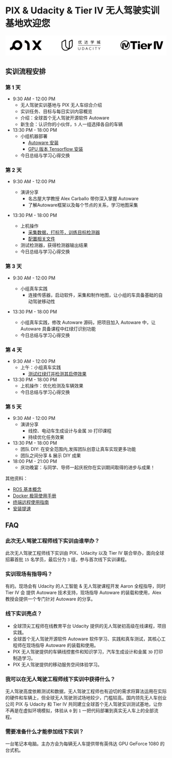 
# PIX & Udacity & Tier IV 无人驾驶实训基地欢迎您
![logo](./img/logo.png)
## 实训流程安排
### 第 1 天
- 9:30 AM - 12:00 PM
    - 无人驾驶实训基地与 PIX 无人车综合介绍
    - 实训任务、目标与每日实训内容概览
    - 介绍：全球首个无人驾驶开源软件 Autoware
    - 新生会：认识你的小伙伴，`5` 人一组选择各自的车辆
- 13:30 PM - 18:00 PM
    - 小组机器部署
        - [Autoware 安装](./autoware_install.md)
        - [GPU 版本 Tensorflow 安装](./tensorflow_gpu_install.md)
    - 今日总结与学习心得交换
### 第 2 天
- 9:30 AM - 12:00 PM
    - 演讲分享
        - 名古屋大学教授 Alex Carballo 带你深入掌握 Autoware
        - 了解Autoware框架以及每个节点的关系，学习地图采集

- 13:30 PM - 18:00 PM
    - 上机操作
        - [采集数据，打标签，训练目标检测器](./tensorflow_api.md)
        - [配置相关文件](./config_doc.md)
    - 测试检测器，获得检测器输出结果
    - 今日总结与学习心得交换
### 第 3 天
- 9:30 AM - 12:00 PM
    - 小组真车实践
        - 连接传感器，启动软件，采集和制作地图，让小组的车具备基础的自动驾驶移动性

- 13:30 PM - 18:00 PM
    - 小组真车实践，修改 Autoware 源码，把项目加入 Autoware 中，让 Autoware 具备课程中红绿灯识别功能
    - 今日总结与学习心得交换
### 第 4 天
- 9:30 AM - 12:00 PM
    - 上午：小组真车实践
        - [测试红绿灯并检测其启停效果](./real_car_for_traffic_light_detection.md)
- 13:30 PM - 18:00 PM
    - 上机操作：优化检测及车辆效果
    - 今日总结与学习心得交换
### 第 5 天
- 9:30 AM - 12:00 PM
    - 演讲分享
        - 线控、电动车生成设计与金属 `3D` 打印课程
        - 持续优化任务效果
- 13:30 PM - 18:00 PM
    - 团队 DIY: 在安全范围内,发挥团队创意让真车实现更多功能
    - 团队之间分享 & 展示 DIY 成果
- 18:00 PM - 21:00 PM
    - 庆功晚宴：与同学、导师一起庆祝你在实训期间取得的进步与成果！
    
其他资料：
- [ROS 基本概念](./ros_concepts.md)
- [Docker 极简使用手册](./docker_simple_tutorial.md)
- [终端远程使用指南](./remote.md)
- [安装提速](./speed_up_install.md)

## FAQ
### 此次无人驾驶工程师线下实训由谁举办？
此次无人驾驶工程师线下实训由 PIX、Udacity 以及 Tier IV 联合举办，面向全球招募首批 `15` 名学员，最后分为 `3` 组，参与首次线下实训课程。
### 实训现场有指导吗？
有的。现场会有 Udacity 的人工智能 & 无人驾驶课程开发 Aaron 全程指导，同时 Tier IV 会 提供 Autoware 技术支持，现场指导 Autoware 的装载和使用，Alex 教授会提供一个专门针对 Autoware 的分享。
### 线下实训亮点？
- 全球顶尖工程师在线教育平台 Udacity 提供的无人驾驶初高级在线课程，项目实践。
- 全球首个无人驾驶开源软件 Autoware 软件学习、实践和真车测试，其核心工程师在现场指导 Autoware 的装载和使用。
- PIX 无人驾驶提供的车辆线控套件和知识学习，汽车生成设计和金属 `3D` 打印制造学习。
- PIX 无人驾驶提供的移动服务空间体验学习。
### 我可以在无人驾驶工程师线下实训中获得什么？
无人驾驶高度依赖测试和数据，无人驾驶工程师也有迫切的需求将算法运用在实际的硬件和车辆上，但全球无人驾驶测试场地较少，门槛较高。国内领先无人车创业公司 PIX  与 Udacity 和 Tier IV 共同建立全球首个无人驾驶实训测试基地，让你不再是在虚拟环境模拟，体验从 `0` 到 `1` 一把代码部署到真实无人车上的全部流程。
### 需要准备什么才能参加线下实训？
一台笔记本电脑。主办方会为每辆无人车提供带有英伟达 GPU GeForce 1080 的台式机。
